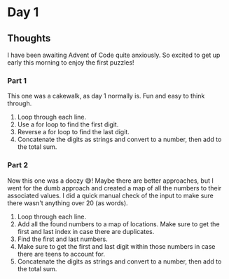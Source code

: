 # Day 1

## Thoughts

I have been awaiting Advent of Code quite anxiously. So excited to get up early this morning to enjoy the first puzzles!

### Part 1

This one was a cakewalk, as day 1 normally is. Fun and easy to think through.

1. Loop through each line.
2. Use a for loop to find the first digit.
3. Reverse a for loop to find the last digit.
4. Concatenate the digits as strings and convert to a number, then add to the total sum.

### Part 2

Now this one was a doozy 😅! Maybe there are better approaches, but I went for the dumb approach and created a map of all the numbers to their associated values. I did a quick manual check of the input to make sure there wasn't anything over 20 (as words).

1. Loop through each line.
2. Add all the found numbers to a map of locations. Make sure to get the first and last index in case there are duplicates.
3. Find the first and last numbers.
4. Make sure to get the first and last digit within those numbers in case there are teens to account for.
5. Concatenate the digits as strings and convert to a number, then add to the total sum.
